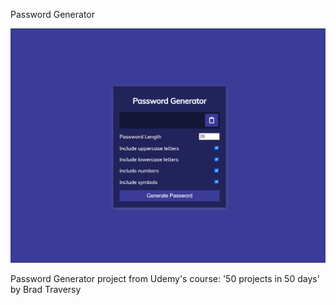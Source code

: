 Password Generator

![Design preview image for password generator project](/images/preview.png)

Password Generator project from Udemy's course: '50 projects in 50 days' by Brad Traversy
